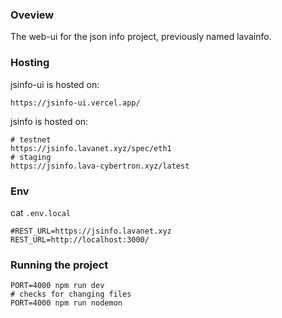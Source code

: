 ### Oveview 

The web-ui for the json info project, previously named lavainfo.

### Hosting

jsinfo-ui is hosted on:
```
https://jsinfo-ui.vercel.app/
```

jsinfo is hosted on:
```
# testnet
https://jsinfo.lavanet.xyz/spec/eth1
# staging
https://jsinfo.lava-cybertron.xyz/latest
```

### Env

cat `.env.local`
```
#REST_URL=https://jsinfo.lavanet.xyz
REST_URL=http://localhost:3000/
```

### Running the project

```
PORT=4000 npm run dev
# checks for changing files
PORT=4000 npm run nodemon
```
